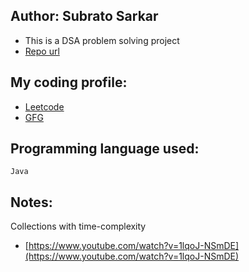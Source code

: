 Author: Subrato Sarkar
------------------------------
- This is a DSA problem solving project
- [Repo url](https://github.com/subrato29/data-structure)

My coding profile:
------------------------------

- [Leetcode](https://leetcode.com/Subrato29/)
- [GFG](https://auth.geeksforgeeks.org/user/subratosarkar29)


Programming language used:
-------------------
```
Java

```

Notes:
-----------------------------------------
Collections with time-complexity
- [https://www.youtube.com/watch?v=1lqoJ-NSmDE](https://www.youtube.com/watch?v=1lqoJ-NSmDE)